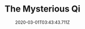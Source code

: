---
templateKey: blog-post
featuredpost: false
date: 2020-03-01T03:43:43.711Z
featuredimage: /img/quest_bg3.png
imgBg: quest_bg3
title: The Mysterious Qi
description: Within a secret lock-box you found a note with peculiar instructions. It's signed by a 'Mr. Qi'.
reward: The Mysterious Qi 2
tags:
  - Battery Pack
  - Tunnel
  - Bus Stop
  - Rainbow Shell
  - train platform
---
